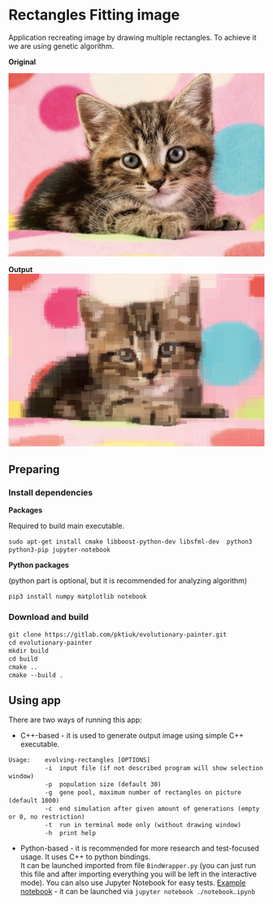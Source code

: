 # Rectangles Fitting image
Application recreating image by drawing multiple rectangles. To achieve it we are using genetic algorithm.

**Original**

![](./kitty.jpg)

**Output**
![](./generated_kitty.png)

## Preparing

### Install dependencies

**Packages**

Required to build main executable.
```
sudo apt-get install cmake libboost-python-dev libsfml-dev  python3 python3-pip jupyter-notebook
```

**Python packages**

(python part is optional, but it is recommended for analyzing algorithm)
```
pip3 install numpy matplotlib notebook
```

### Download and build
```
git clone https://gitlab.com/pktiuk/evolutionary-painter.git
cd evolutionary-painter
mkdir build
cd build
cmake ..
cmake --build .
```

## Using app

There are two ways of running this app:
- C++-based - it is used to generate output image using simple C++ executable.
```
Usage:    evolving-rectangles [OPTIONS]
          -i  input file (if not described program will show selection window)
          -p  population size (default 30)
          -g  gene pool, maximum number of rectangles on picture (default 1000)
          -c  end simulation after given amount of generations (empty or 0, no restriction)
          -t  run in terminal mode only (without drawing window)
          -h  print help
```
- Python-based - it is recommended for more research and test-focused usage. It uses C++ to python bindings.  
It can be launched imported from file `BindWrapper.py` (you can just run this file and after importing everything you will be left in the interactive mode).
You can also use Jupyter Notebook for easy tests. [Example notebook](./notebook.ipynb) - it can be launched via `jupyter notebook ./notebook.ipynb`
